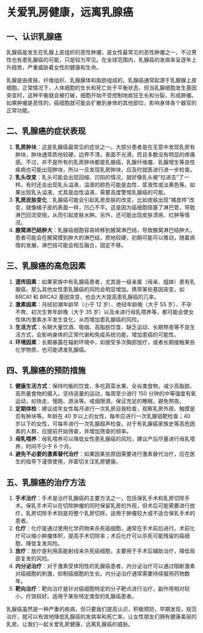 # 关爱乳房健康，远离乳腺癌

## 一、认识乳腺癌
乳腺癌是发生在乳腺上皮组织的恶性肿瘤，是女性最常见的恶性肿瘤之一，不过男性也有患乳腺癌的可能，只是较为罕见。在全球范围内，乳腺癌的发病率呈逐年上升趋势，严重威胁着女性的健康和生命。

乳腺是由皮肤、纤维组织、乳腺腺体和脂肪组成的，乳腺癌通常起源于乳腺腺上皮细胞。正常情况下，人体细胞的生长和死亡处于平衡状态，但当乳腺细胞发生基因突变时，这种平衡就会被打破，细胞开始不受控制地疯狂生长和分裂，形成肿瘤。如果肿瘤是恶性的，癌细胞就可能会扩散到身体的其他部位，影响身体各个器官的正常功能。

## 二、乳腺癌的症状表现
1. **乳房肿块**：这是乳腺癌最常见的症状之一。大部分患者是在无意中发现乳房有肿块，肿块通常质地较硬，边界不清，表面不光滑，而且多数没有明显的疼痛感。不过，并不是所有的乳房肿块都是乳腺癌，乳腺纤维瘤、乳腺增生等良性疾病也可能出现肿块，所以一旦发现乳房肿块，应及时就医进行进一步检查。
2. **乳头改变**：乳头可能会出现回缩、凹陷的情况，就好像乳头被“拉进去”了一样。有时还会出现乳头溢液，溢液的颜色可能是血性、浆液性或淡黄色等。如果出现乳头溢液，尤其是血性溢液，需要高度警惕乳腺癌的可能。
3. **乳房皮肤变化**：乳腺癌可能会引起乳房皮肤的改变，比如皮肤出现“橘皮样”改变，就像橘子皮的表面一样，凹凸不平。这是因为癌细胞阻塞了淋巴管，导致淋巴回流受阻，从而引起皮肤水肿。另外，还可能出现皮肤溃疡、红肿等情况。
4. **腋窝淋巴结肿大**：乳腺癌细胞容易转移到腋窝淋巴结，导致腋窝淋巴结肿大。患者可能会在腋窝摸到肿大的淋巴结，质地较硬，初期可能可以推动，随着病情的发展，淋巴结可能会相互融合，固定不移。

## 三、乳腺癌的高危因素
1. **遗传因素**：如果家族中有乳腺癌患者，尤其是一级亲属（母亲、姐妹）患有乳腺癌，那么其他女性患乳腺癌的风险会明显增加。携带某些基因突变，如 BRCA1 和 BRCA2 基因突变，也会大大提高患乳腺癌的几率。
2. **激素因素**：月经初潮年龄早（小于 12 岁）、绝经年龄晚（大于 55 岁）、不孕不育、初次生育年龄晚（大于 35 岁）以及未进行母乳喂养等，都可能会使女性体内激素水平发生变化，从而增加患乳腺癌的风险。
3. **生活方式**：长期大量饮酒、吸烟、高脂肪饮食、缺乏运动、长期熬夜等不良生活方式，会影响身体的正常代谢和免疫系统功能，增加患癌的可能性。
4. **环境因素**：长期暴露在辐射环境中，如接受多次胸部放疗，或者长期接触某些化学物质，也可能诱发乳腺癌。

## 四、乳腺癌的预防措施
1. **健康生活方式**：保持均衡的饮食，多吃蔬菜水果、全谷类食物，减少高脂肪、高热量食物的摄入。坚持适量的运动，每周至少进行 150 分钟的中等强度有氧运动，如快走、慢跑、游泳等。戒烟限酒，保证充足的睡眠，避免熬夜。
2. **定期体检**：建议成年女性每月进行一次乳房自我检查，观察乳房外观、触摸是否有肿块等。年龄在 40 岁以上的女性，每年应进行一次乳腺钼靶检查；40 岁以下的女性，可每年进行一次乳腺超声检查。对于有乳腺癌家族史等高危因素的人群，应提前开始筛查，并增加筛查的频率。
3. **母乳喂养**：母乳喂养可以降低女性患乳腺癌的风险，建议产后尽量进行母乳喂养，时间不少于 6 个月。
4. **避免不必要的激素替代治疗**：如果因某些原因需要进行激素替代治疗，应在医生的指导下谨慎使用，并密切关注乳房健康。

## 五、乳腺癌的治疗方法
1. **手术治疗**：手术是治疗乳腺癌的主要方法之一，包括保乳手术和乳房切除手术。保乳手术可以在切除肿瘤的同时保留乳房的外观，但术后可能需要进行放疗。乳房切除手术则是将整个乳房切除，适用于肿瘤较大或不适合保乳手术的患者。
2. **化疗**：化疗是通过使用化学药物来杀死癌细胞，通常在手术前后进行。术前化疗可以缩小肿瘤体积，提高手术切除率；术后化疗可以杀死可能残留的癌细胞，降低复发风险。
3. **放疗**：放疗是利用高能射线来杀死癌细胞，主要用于手术后辅助治疗，降低局部复发的风险。
4. **内分泌治疗**：对于激素受体阳性的乳腺癌患者，内分泌治疗可以通过阻断激素对癌细胞的刺激，抑制癌细胞的生长。内分泌治疗通常需要持续服用药物数年。
5. **靶向治疗**：靶向治疗是针对癌细胞特定的分子靶点进行治疗，副作用相对较小，疗效较好。适用于某些特定类型的乳腺癌患者。

乳腺癌虽然是一种严重的疾病，但只要我们提高认识，积极预防，早期发现，规范治疗，就可以有效地降低乳腺癌的发病率和死亡率，让女性朋友们拥有健康美丽的乳房。让我们一起关爱乳房健康，远离乳腺癌的威胁。 